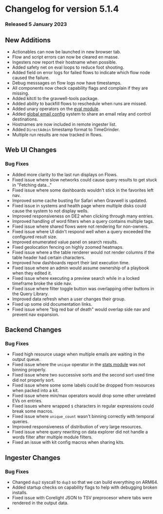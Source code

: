# Changelog for version 5.1.4

### Released 5 January 2023

## New Additions

* Actionables can now be launched in new browser tab.
* Flow and script errors can now be cleared en masse.
* Ingesters now report their hostname when possible.
* Added safety net on eval loops to reduce foot shooting.
* Added field on error logs for failed flows to indicate which flow node caused the failure.
* Debug messsages on flow logs now have timestamps.
* All components now check capability flags and complain if they are missing.
* Added kitctl to the gravwell-tools package.
* Added ability to backfill flows to reschedule when runs are missed.
* Added unary operators on the [eval module](/search/eval/eval).
* Added [global email config](/configuration/email) system to share an email relay and control destinations.
* Hostnames are now included in remote ingester list.
* Added `DirectAdmin` timestamp format to TimeGrinder.
* Multiple run results are now tracked in flows.

## Web UI Changes

### Bug Fixes

* Added more clarity to the last run displays on Flows.
* Fixed issue where slow networks could cause query results to get stuck in "Fetching data..."
* Fixed issue where some dashboards wouldn't stick in the favorites left nav.
* Improved some cache busting for Safari when Gravwell is updated.
* Fixed issue in systems and health page where multiple disks could cause the system to not display wells.
* Improved responsiveness on DE2 when clicking through many entries.
* Improved handling of word filters when a query contains multiple tags.
* Fixed issue where shared flows were not rendering for non-owners.
* Fixed issue where UI didn't respond well when a query exceeded the configured result size.
* Improved enumerated value panel on search results.
* Fixed geolocation fencing on highly zoomed heatmaps.
* Fixed issue where a the table renderer would not render columns if the table header had certain characters.
* Improved how dashboards report their last execution time.
* Fixed issue where an admin would assume ownership of a playbook when they edited it.
* Fixed issue where executing a preview search while in a locked timeframe broke the side nav.
* Fixed issue where filter toggle button was overlapping other buttons in the Query Library.
* Improved data refresh when a user changes their group.
* Fixed up some old documentation links.
* Fixed issue where "big red bar of death" would overlap side nav and prevent nav expansion.

## Backend Changes

### Bug Fixes

* Fixed high resource usage when multiple emails are waiting in the output queue.
* Fixed issue where the `unique` operator in the [stats module](/search/stats/stats) was not binning properly.
* Fixed issue where two successive sorts and the second sort used time did not properly sort.
* Fixed issue where some some labels could be dropped from resources when packed into a kit.
* Fixed issue where min/max operators would drop some other unrelated EVs on entries.
* Fixed issues where wrapped `$` characters in regular expressions could break some macros.
* Fixed issue where `unique_count` wasn't binning correctly with temporal queries.
* Improved responsiveness of distribution of very large resources.
* Fixed issue where query rewriting on data explorer did not handle a words filter after multiple module filters.
* Fixed an issue with kit config macros when sharing kits.

## Ingester Changes

### Bug Fixes

* Changed `dup2` syscall to `dup3` so that we can build everything on ARM64.
* Added startup checks on capability flags to help with debugging broken installs.
* Fixed issue with Corelight JSON to TSV preprocesor where tabs were rendered in the output data.
* 
